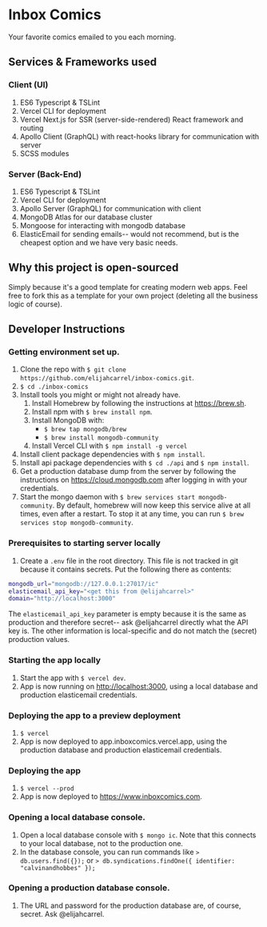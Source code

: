 # Inbox Comics
Your favorite comics emailed to you each morning.

## Services & Frameworks used
### Client (UI)
1. ES6 Typescript & TSLint
1. Vercel CLI for deployment
1. Vercel Next.js for SSR (server-side-rendered) React framework and routing
1. Apollo Client (GraphQL) with react-hooks library for communication with server
1. SCSS modules

### Server (Back-End)
1. ES6 Typescript & TSLint
1. Vercel CLI for deployment
1. Apollo Server (GraphQL) for communication with client
1. MongoDB Atlas for our database cluster
1. Mongoose for interacting with mongodb database
1. ElasticEmail for sending emails-- would not recommend, but is the cheapest option and we have very basic needs.

## Why this project is open-sourced
Simply because it's a good template for creating modern web apps. Feel free to fork this as a template for your own
project (deleting all the business logic of course).
  
## Developer Instructions
### Getting environment set up.
1. Clone the repo with `$ git clone https://github.com/elijahcarrel/inbox-comics.git`.
1. `$ cd ./inbox-comics`
1. Install tools you might or might not already have.
    1. Install Homebrew by following the instructions at <https://brew.sh>.
    1. Install npm with `$ brew install npm`.
    1. Install MongoDB with:
       - `$ brew tap mongodb/brew`
       - `$ brew install mongodb-community`
    1. Install Vercel CLI with `$ npm install -g vercel`
1. Install client package dependencies with `$ npm install`.
1. Install api package dependencies with `$ cd ./api` and `$ npm install`.
1. Get a production database dump from the server by following the instructions on <https://cloud.mongodb.com> after
   logging in with your credentials.
1. Start the mongo daemon with `$ brew services start mongodb-community`. By default, homebrew will now keep this
   service alive at all times, even after a restart. To stop it at any time, you can run
   `$ brew services stop mongodb-community`.

### Prerequisites to starting server locally
1. Create a `.env` file in the root directory. This file is not tracked in git because it contains secrets. Put the
   following there as contents:
```bash
mongodb_url="mongodb://127.0.0.1:27017/ic"
elasticemail_api_key="<get this from @elijahcarrel>"
domain="http://localhost:3000"
```
   The `elasticemail_api_key` parameter is empty because it is the same as production and therefore secret-- ask
   @elijahcarrel directly what the API key is. The other information is local-specific and do not match the (secret)
   production values. 

### Starting the app locally
1. Start the app with `$ vercel dev`.
1. App is now running on <http://localhost:3000>, using a local database and production elasticemail credentials.

### Deploying the app to a preview deployment
1. `$ vercel`
1. App is now deployed to app.inboxcomics.vercel.app, using the production database and production elasticemail credentials.

### Deploying the app
1. `$ vercel --prod`
1. App is now deployed to <https://www.inboxcomics.com>.

### Opening a local database console.
1. Open a local database console with `$ mongo ic`. Note that this connects to your local database, not to the production one.
1. In the database console, you can run commands like `> db.users.find({});` or `> db.syndications.findOne({ identifier: "calvinandhobbes" });`

### Opening a production database console.
1. The URL and password for the production database are, of course, secret. Ask @elijahcarrel.
